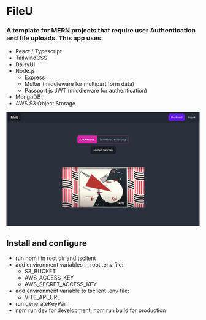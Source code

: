 # FileU
### A template for MERN projects that require user Authentication and file uploads. This app uses:

 - React / Typescript
 - TailwindCSS
 - DaisyUI
 - Node.js
     - Express
     - Multer (middleware for multipart form data) 
     - Passport.js JWT (middleware for authentication)
 - MongoDB
 - AWS S3 Object Storage
 

![](https://raw.githubusercontent.com/oryxwhite/fileU/main/Screenshot_20221215_023826.png)


## Install and configure
- run npm i in root dir and tsclient
- add environment variables in root .env file:
    - S3_BUCKET
    - AWS_ACCESS_KEY
    - AWS_SECRET_ACCESS_KEY
- add environment variable to tsclient .env file:
    - VITE_API_URL
- run generateKeyPair
- npm run dev for development, npm run build for production
